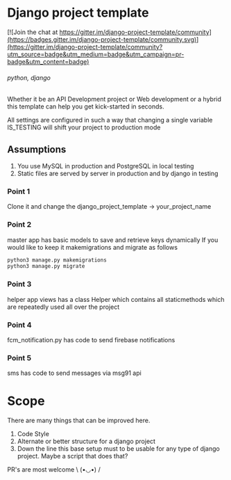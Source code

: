 # Django project template

[![Join the chat at https://gitter.im/django-project-template/community](https://badges.gitter.im/django-project-template/community.svg)](https://gitter.im/django-project-template/community?utm_source=badge&utm_medium=badge&utm_campaign=pr-badge&utm_content=badge)

###### python, django 

Whether it be an API Development project or Web development or a hybrid this template can help you get kick-started in seconds.

All settings are configured in such a way that changing a single variable IS_TESTING will shift your project to production mode

## Assumptions
1. You use MySQL in production and PostgreSQL in local testing
2. Static files are served by server in production and by django in testing

### Point 1
Clone it and change the django_project_template -> your_project_name

### Point 2
master app has basic models to save and retrieve keys dynamically
If you would like to keep it makemigrations and migrate as follows
```bash
python3 manage.py makemigrations
python3 manage.py migrate
```

### Point 3
helper app views has a class Helper which contains all staticmethods which are repeatedly used all over the project

### Point 4
fcm_notification.py has code to send firebase notifications

### Point 5
sms has code to send messages via msg91 api

# Scope
There are many things that can be improved here.

1. Code Style
2. Alternate or better structure for a django project
3. Down the line this base setup must to be usable for any type of django project. Maybe a script that does that?

PR's are most welcome \ (•◡•) /

